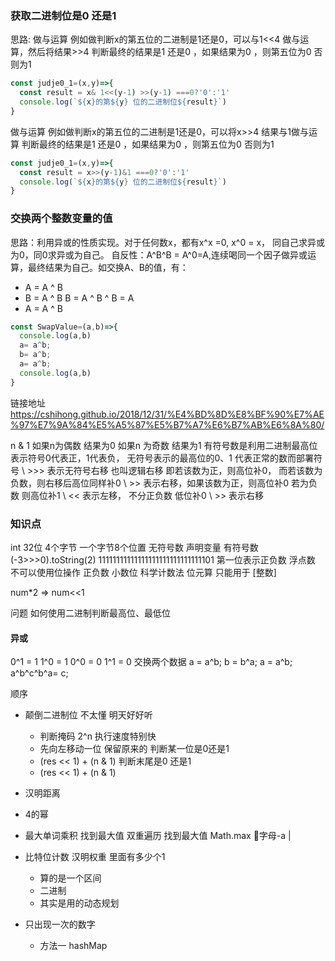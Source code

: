 ### 获取二进制位是0 还是1
思路:
做与运算 例如做判断x的第五位的二进制是1还是0，可以与1<<4 做与运算，然后将结果>>4  判断最终的结果是1 还是0 ，如果结果为0 ，则第五位为0 否则为1 
```js
const judje0_1=(x,y)=>{
  const result = x& 1<<(y-1) >>(y-1) ===0?'0':'1'
  console.log(`${x}的第${y} 位的二进制位${result}`)
}
```
做与运算 例如做判断x的第五位的二进制是1还是0，可以将x>>4 结果与1做与运算 判断最终的结果是1 还是0 ，如果结果为0 ，则第五位为0 否则为1
```js
const judje0_1=(x,y)=>{
  const result = x>>(y-1)&1 ===0?'0':'1'
  console.log(`${x}的第${y} 位的二进制位${result}`)
}
``` 

### 交换两个整数变量的值
思路：利用异或的性质实现。对于任何数x，都有x^x =0, x^0 = x， 同自己求异或为0，同0求异或为自己。 自反性：A^B^B = A^0=A,连续喝同一个因子做异或运算，最终结果为自己。如交换A、B的值，有：
- A = A ^ B
- B = A ^ B B = A ^ B ^ B = A
- A = A ^ B

```js
const SwapValue=(a,b)=>{
  console.log(a,b)
  a= a^b;
  b= a^b;
  a= a^b;
  console.log(a,b)
}
```

链接地址 https://cshihong.github.io/2018/12/31/%E4%BD%8D%E8%BF%90%E7%AE%97%E7%9A%84%E5%A5%87%E5%B7%A7%E6%B7%AB%E6%8A%80/

 n & 1 如果n为偶数 结果为0 如果n 为奇数  结果为1
 有符号数是利用二进制最高位表示符号0代表正，1代表负， 无符号表示的最高位的0、1 代表正常的数而部署符号
 \ >>> 表示无符号右移 也叫逻辑右移 即若该数为正，则高位补0， 而若该数为负数，则右移后高位同样补0
 \ >> 表示右移，如果该数为正，则高位补0 若为负数 则高位补1 
 \ << 表示左移， 不分正负数 低位补0 
 \ >> 表示右移 


 ### 知识点
  int 32位 4个字节 一个字节8个位置
  无符号数 声明变量
  有符号数 (-3>>>0).toString(2)   11111111111111111111111111111101
  第一位表示正负数 
  浮点数 不可以使用位操作  正负数 小数位 科学计数法
  位元算 只能用于 [整数]

  num*2 => num<<1

问题 
  如何使用二进制判断最高位、最低位

#### 异或
  0^1 = 1  1^0 = 1 0^0 = 0 1^1 = 0
  交换两个数据
  a = a^b;
  b = b^a;
  a = a^b;
  a^b^c^b^a= c;
 
  

顺序
- 颠倒二进制位  不太懂 明天好好听
  - 判断掩码  2^n 执行速度特别快 
  - 先向左移动一位 保留原来的  判断某一位是0还是1 
  - (res << 1) + (n & 1) 判断末尾是0 还是1 
  - (res << 1) + (n & 1)


- 汉明距离 

- 4的幂
   
- 最大单词乘积
   找到最大值 双重遍历 找到最大值  Math.max
   字母-a  |

- 比特位计数 汉明权重 里面有多少个1 
  - 算的是一个区间
  - 二进制
  - 其实是用的动态规划
  
- 只出现一次的数字
  - 方法一 hashMap 